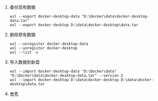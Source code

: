 1. 备份现有数据

   ```shell
   wsl --export docker-desktop-data "D:\Docker\data\docker-desktop-data.tar"
   wsl --export docker-desktop D:\data\docker-desktop\data.tar
   ```

2. 删除原有数据

   ```shell
   wsl --unregister docker-desktop-data
   wsl --unregister docker-desktop
   wsl --list -v
   ```

3. 导入数据到新盘

   ```shell
   wsl --import docker-desktop-data "D:\Docker\data" "D:\Docker\data\docker-desktop-data.tar" --version 2
   wsl --import docker-desktop D:\data\docker-desktop D:\data\docker-desktop\data.tar
   ```

4. [参考](https://www.jianshu.com/p/e79f4c938000)